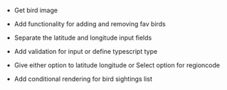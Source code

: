
* Get bird image 
* Add functionality for adding and removing fav birds

* Separate the latitude and longitude input fields
* Add validation for input or define typescript type
* Give either option to latitude longitude or Select option for regioncode
* Add conditional rendering for bird sightings list

